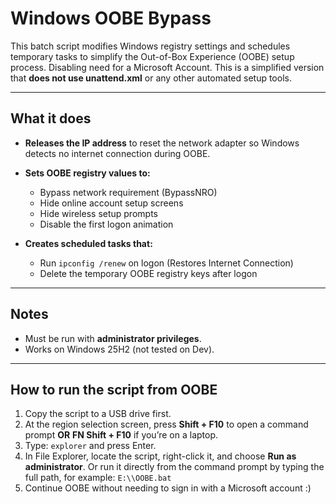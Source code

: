 # Windows OOBE Bypass

This batch script modifies Windows registry settings and schedules temporary tasks to simplify the Out-of-Box Experience (OOBE) setup process. Disabling need for a Microsoft Account.
This is a simplified version that **does not use unattend.xml** or any other automated setup tools.

---

## What it does

- **Releases the IP address** to reset the network adapter so Windows detects no internet connection during OOBE.

- **Sets OOBE registry values to:**
  - Bypass network requirement (BypassNRO)
  - Hide online account setup screens
  - Hide wireless setup prompts
  - Disable the first logon animation

- **Creates scheduled tasks that:**
  - Run `ipconfig /renew` on logon (Restores Internet Connection)
  - Delete the temporary OOBE registry keys after logon

---

## Notes

- Must be run with **administrator privileges**.
- Works on Windows 25H2 (not tested on Dev).

---

## How to run the script from OOBE

1. Copy the script to a USB drive first.
1. At the region selection screen, press **Shift + F10** to open a command prompt **OR** **FN Shift + F10** if you’re on a laptop.
2. Type: `explorer` and press Enter.
3. In File Explorer, locate the script, right-click it, and choose **Run as administrator**. Or run it directly from the command prompt by typing the full path, for example: `E:\\OOBE.bat`
4. Continue OOBE without needing to sign in with a Microsoft account :)
